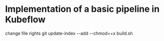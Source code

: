 # Implementation of a basic pipeline in Kubeflow

 change file rights
 git update-index --add --chmod=+x build.sh